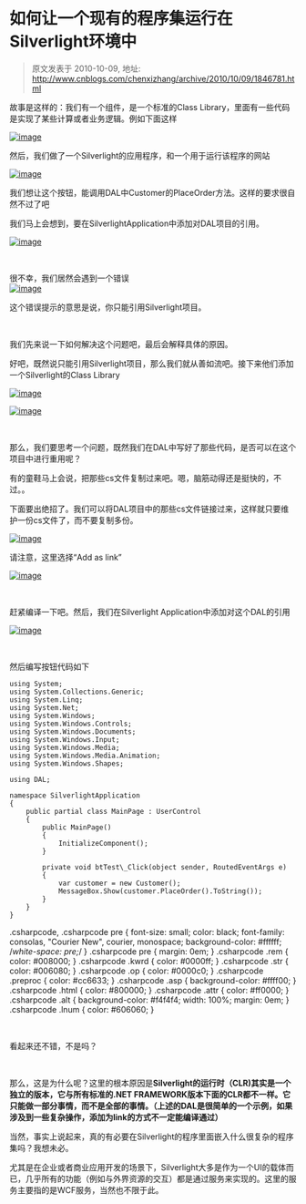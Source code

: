 # 如何让一个现有的程序集运行在Silverlight环境中 
> 原文发表于 2010-10-09, 地址: http://www.cnblogs.com/chenxizhang/archive/2010/10/09/1846781.html 


故事是这样的：我们有一个组件，是一个标准的Class Library，里面有一些代码是实现了某些计算或者业务逻辑。例如下面这样

 [![image](./images/1846781-image_thumb_2.png "image")](http://images.cnblogs.com/cnblogs_com/chenxizhang/Windows-Live-Writer/Silverlight_F208/image_6.png)

 然后，我们做了一个Silverlight的应用程序，和一个用于运行该程序的网站

 [![image](./images/1846781-image_thumb_3.png "image")](http://images.cnblogs.com/cnblogs_com/chenxizhang/Windows-Live-Writer/Silverlight_F208/image_8.png)

 我们想让这个按钮，能调用DAL中Customer的PlaceOrder方法。这样的要求很自然不过了吧

 我们马上会想到，要在SilverlightApplication中添加对DAL项目的引用。

 [![image](./images/1846781-image_thumb_4.png "image")](http://images.cnblogs.com/cnblogs_com/chenxizhang/Windows-Live-Writer/Silverlight_F208/image_10.png)

  

 很不幸，我们居然会遇到一个错误  
[![image](./images/1846781-image_thumb_5.png "image")](http://images.cnblogs.com/cnblogs_com/chenxizhang/Windows-Live-Writer/Silverlight_F208/image_12.png)

 这个错误提示的意思是说，你只能引用Silverlight项目。

  

 我们先来说一下如何解决这个问题吧，最后会解释具体的原因。

 好吧，既然说只能引用Silverlight项目，那么我们就从善如流吧。接下来他们添加一个Silverlight的Class Library

 [![image](./images/1846781-image_thumb_6.png "image")](http://images.cnblogs.com/cnblogs_com/chenxizhang/Windows-Live-Writer/Silverlight_F208/image_14.png)

 [![image](./images/1846781-image_thumb_7.png "image")](http://images.cnblogs.com/cnblogs_com/chenxizhang/Windows-Live-Writer/Silverlight_F208/image_16.png)

  

 那么，我们要思考一个问题，既然我们在DAL中写好了那些代码，是否可以在这个项目中进行重用呢？

 有的童鞋马上会说，把那些cs文件复制过来吧。嗯，脑筋动得还是挺快的，不过。。

 下面要出绝招了。我们可以将DAL项目中的那些cs文件链接过来，这样就只要维护一份cs文件了，而不要复制多份。

 [![image](./images/1846781-image_thumb_8.png "image")](http://images.cnblogs.com/cnblogs_com/chenxizhang/Windows-Live-Writer/Silverlight_F208/image_18.png)

 请注意，这里选择“Add as link”

 [![image](./images/1846781-image_thumb_9.png "image")](http://images.cnblogs.com/cnblogs_com/chenxizhang/Windows-Live-Writer/Silverlight_F208/image_20.png)

  

 赶紧编译一下吧。然后，我们在Silverlight Application中添加对这个DAL的引用

 [![image](./images/1846781-image_thumb_10.png "image")](http://images.cnblogs.com/cnblogs_com/chenxizhang/Windows-Live-Writer/Silverlight_F208/image_22.png)

  

 然后编写按钮代码如下


```
using System;
using System.Collections.Generic;
using System.Linq;
using System.Net;
using System.Windows;
using System.Windows.Controls;
using System.Windows.Documents;
using System.Windows.Input;
using System.Windows.Media;
using System.Windows.Media.Animation;
using System.Windows.Shapes;

using DAL;

namespace SilverlightApplication
{
    public partial class MainPage : UserControl
    {
        public MainPage()
        {
            InitializeComponent();
        }

        private void btTest\_Click(object sender, RoutedEventArgs e)
        {
            var customer = new Customer();
            MessageBox.Show(customer.PlaceOrder().ToString());
        }
    }
}

```

.csharpcode, .csharpcode pre
{
 font-size: small;
 color: black;
 font-family: consolas, "Courier New", courier, monospace;
 background-color: #ffffff;
 /*white-space: pre;*/
}
.csharpcode pre { margin: 0em; }
.csharpcode .rem { color: #008000; }
.csharpcode .kwrd { color: #0000ff; }
.csharpcode .str { color: #006080; }
.csharpcode .op { color: #0000c0; }
.csharpcode .preproc { color: #cc6633; }
.csharpcode .asp { background-color: #ffff00; }
.csharpcode .html { color: #800000; }
.csharpcode .attr { color: #ff0000; }
.csharpcode .alt 
{
 background-color: #f4f4f4;
 width: 100%;
 margin: 0em;
}
.csharpcode .lnum { color: #606060; }

 


看起来还不错，不是吗？


 


那么，这是为什么呢？这里的根本原因是**Silverlight的运行时（CLR)其实是一个独立的版本，它与所有标准的.NET FRAMEWORK版本下面的CLR都不一样。它只能做一部分事情，而不是全部的事情。（上述的DAL是很简单的一个示例，如果涉及到一些复杂操作，添加为link的方式不一定能编译通过）**


当然，事实上说起来，真的有必要在Silverlight的程序里面嵌入什么很复杂的程序集吗？我想未必。


尤其是在企业或者商业应用开发的场景下，Silverlight大多是作为一个UI的载体而已，几乎所有的功能（例如与外界资源的交互）都是通过服务来实现的。这里的服务主要指的是WCF服务，当然也不限于此。

